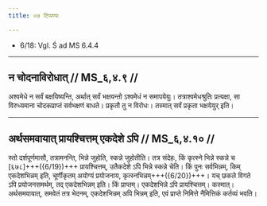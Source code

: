 ```yaml
---
title: ०७ टिप्पण्यः

---
```

- 6/18: Vgl. Ś ad MS 6.4.4

____________________________________________


## न चोदनाविरोधात् // MS_६,४.९ //

अश्वमेधे न सर्वं बक्षयिष्यन्ति, अर्थात् सर्वं भक्षयन्तो ऽश्वमेधं न समापयेयुः। तत्राश्वमेधश्रुतिः प्रत्यक्षा, सा विरुध्यमाना चोदकप्राप्तं सर्वभक्षणं बाधते। प्रकृतौ तु न विरोधः। तस्मात् सर्वं प्रकृता भक्षयेयुर् इति।


____________________________________________


## अर्थसमवायात् प्रायश्चित्तम् एकदेशे ऽपि // MS_६,४.१० //

स्तो दर्शपूर्णमासौ, तत्रामनन्ति, भिन्ने जुहोति, स्कन्ने जुहोतीति। तत्र संदेहः, किं कृत्स्ने भिन्ने स्कन्ने च [६७८]+++({6/19})+++ प्रायश्चित्तम्, उतैकदेशे ऽपि भिन्ने स्कन्ने चेति। किं पुनः सर्वभिन्नम्, किम् एकदेशभिन्नम् इति, चूर्णीकृतम् अयोग्यं प्रयोजनाय, कृत्स्नभिन्नम्+++({6/20})+++। यच् छकले विगते ऽपि प्रयोजनसमर्थम्, तद् एकदेशभिन्नम् इति। किं प्राप्तम्। एकदेशभिन्ने ऽपि प्रायश्चित्तम्। कस्मात्। अर्थसमवायात्, समवेतं तत्र भेदनम्, एकदेशभिन्नम् अपि भिन्नम् इति, एवं प्राप्ते निमित्ते नैमित्तिकं कर्तव्यं भवति।
